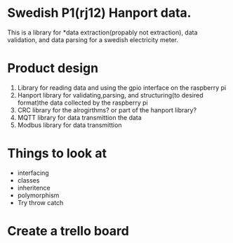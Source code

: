 # Swedish P1(rj12) Hanport data.

This is a library for \*data extraction(propably not extraction), data validation, and data parsing for a swedish electricity meter.



# Product design

1. Library for reading data and using the gpio interface on the raspberry pi
2. Hanport library for validating,parsing, and structuring(to desired format)the data collected by the raspberry pi
3. CRC library for the alrogirthms? or part of the hanport library?
4. MQTT library for data transmittion the data
5. Modbus library for data transmittion



# Things to look at
- interfacing
- classes
- inheritence
- polymorphism
- Try throw catch
# Create a trello board



